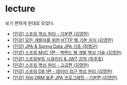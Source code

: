 # lecture

보기 편하게 한데로 모았다. 

- [[인강] 스프링 핵심 원리 - 기본편 (김영한)](https://github.com/zieunx/spring-core-principle)
- [[인강] 모든 개발자를 위한 HTTP 웹 기본 지식 (김영한)](https://github.com/zieunx/http-web-basics)
- [[인강] JPA & Spring Data JPA 기초 (최범균)](https://github.com/zieunx/spring-jpa-basic)
- [[인강] 스프링 MVC 1편 - 백엔드 웹 개발 핵심 기술 (김영한)](https://github.com/zieunx/spring-mvc-1)
- [[인강] 스프링부트 시큐리티 & JWT 강의 (최주호)](https://github.com/zieunx/springboot-sequrity-with-jwt)
- [[인강] 스프링 핵심 원리 - 고급편 (김영한)](https://github.com/zieunx/spring-advanced)
- [[인강] 스프링 DB 1편 - 데이터 접근 핵심 원리 (김영한)](https://github.com/zieunx/spring-db-1)
- [[인강] 자바 ORM 표준 JPA 프로그래밍 - 기본편 (김영한)](https://github.com/zieunx/java-orm-jpa-basic)
